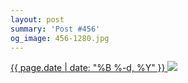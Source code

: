 ```yaml
---
layout: post
summary: 'Post #456'
og_image: 456-1280.jpg
---
```


<p>
 <time>
  <a href="/456">
   {{ page.date | date: "%B %-d, %Y" }}
  </a>
 </time>
 <a href="/456">
  <img data-taken="11/28/2015" sizes="(min-width: 700px) 50vw, calc(100vw - 2rem)" src="{{ site.assets_url }}/456-640.jpg" srcset="{{ site.assets_url }}/456-1280.jpg 1280w, {{ site.assets_url }}/456-960.jpg 960w, {{ site.assets_url }}/456-640.jpg 640w, {{ site.assets_url }}/456-320.jpg 320w"/>
 </a>
</p>
